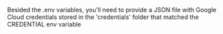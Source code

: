 Besided the .env variables, you'll need to provide a JSON file with Google Cloud credentials stored in the 'credentials' folder that matched the CREDENTIAL env variable